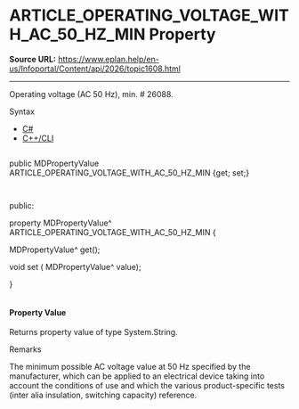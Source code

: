 # ARTICLE_OPERATING_VOLTAGE_WITH_AC_50_HZ_MIN Property

**Source URL:** https://www.eplan.help/en-us/Infoportal/Content/api/2026/topic1608.html

---

Operating voltage (AC 50 Hz), min. # 26088.

Syntax

- [C#](#i-syntax-CS)
- [C++/CLI](#i-syntax-CPP2005)

```
```
public MDPropertyValue ARTICLE_OPERATING_VOLTAGE_WITH_AC_50_HZ_MIN {get; set;}
```
```

```
```
public:

property MDPropertyValue^ ARTICLE_OPERATING_VOLTAGE_WITH_AC_50_HZ_MIN {

   MDPropertyValue^ get();

   void set (    MDPropertyValue^ value);

}
```
```

#### Property Value

Returns property value of type System.String.

Remarks

The minimum possible AC voltage value at 50 Hz specified by the manufacturer, which can be applied to an electrical device taking into account the conditions of use and which the various product-specific tests (inter alia insulation, switching capacity) reference.
